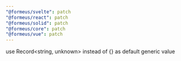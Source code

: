 ```yaml
---
"@formeus/svelte": patch
"@formeus/react": patch
"@formeus/solid": patch
"@formeus/core": patch
"@formeus/vue": patch
---
```


use Record<string, unknown> instead of {} as default generic value

